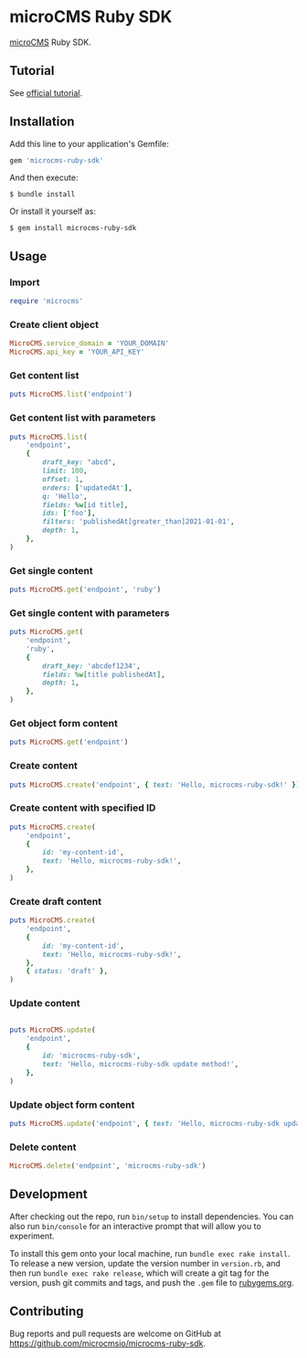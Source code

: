 # microCMS Ruby SDK

[microCMS](https://document.microcms.io/manual/api-request) Ruby SDK.

## Tutorial

See [official tutorial](https://document.microcms.io/tutorial/ruby/ruby-top).

## Installation

Add this line to your application's Gemfile:

```ruby
gem 'microcms-ruby-sdk'
```

And then execute:

    $ bundle install

Or install it yourself as:

    $ gem install microcms-ruby-sdk

## Usage

### Import

```rb
require 'microcms'
```

### Create client object

```rb
MicroCMS.service_domain = 'YOUR_DOMAIN'
MicroCMS.api_key = 'YOUR_API_KEY'
```

### Get content list

```rb
puts MicroCMS.list('endpoint')
```

### Get content list with parameters

```rb
puts MicroCMS.list(
    'endpoint',
    {
        draft_key: "abcd",
        limit: 100,
        offset: 1,
        orders: ['updatedAt'],
        q: 'Hello',
        fields: %w[id title],
        ids: ['foo'],
        filters: 'publishedAt[greater_than]2021-01-01',
        depth: 1,
    },
)
```

### Get single content

```rb
puts MicroCMS.get('endpoint', 'ruby')
```

### Get single content with parameters

```rb
puts MicroCMS.get(
    'endpoint',
    'ruby',
    {
        draft_key: 'abcdef1234',
        fields: %w[title publishedAt],
        depth: 1,
    },
)
```

### Get object form content

```rb
puts MicroCMS.get('endpoint')
```

### Create content

```rb
puts MicroCMS.create('endpoint', { text: 'Hello, microcms-ruby-sdk!' })
```

### Create content with specified ID

```rb
puts MicroCMS.create(
    'endpoint',
    {
        id: 'my-content-id',
        text: 'Hello, microcms-ruby-sdk!',
    },
)
```

### Create draft content

```rb
puts MicroCMS.create(
    'endpoint',
    {
        id: 'my-content-id',
        text: 'Hello, microcms-ruby-sdk!',
    },
    { status: 'draft' },
)
```

### Update content

```rb

puts MicroCMS.update(
    'endpoint',
    {
        id: 'microcms-ruby-sdk',
        text: 'Hello, microcms-ruby-sdk update method!',
    },
)
```

### Update object form content

```rb
puts MicroCMS.update('endpoint', { text: 'Hello, microcms-ruby-sdk update method!' })
```

### Delete content

```rb
MicroCMS.delete('endpoint', 'microcms-ruby-sdk')
```

## Development

After checking out the repo, run `bin/setup` to install dependencies. You can also run `bin/console` for an interactive prompt that will allow you to experiment.

To install this gem onto your local machine, run `bundle exec rake install`. To release a new version, update the version number in `version.rb`, and then run `bundle exec rake release`, which will create a git tag for the version, push git commits and tags, and push the `.gem` file to [rubygems.org](https://rubygems.org).

## Contributing

Bug reports and pull requests are welcome on GitHub at <https://github.com/microcmsio/microcms-ruby-sdk>.
